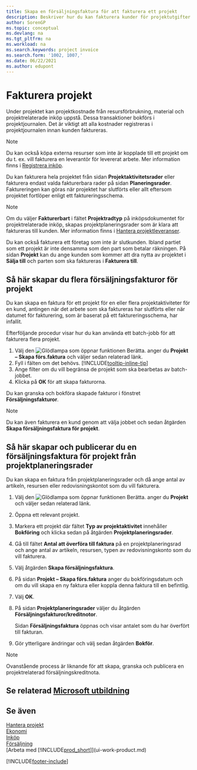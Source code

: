 ```yaml
---
title: Skapa en försäljningsfaktura för att fakturera ett projekt
description: Beskriver hur du kan fakturera kunder för projektutgifter allt eftersom projektet fortskrider och kostnader ackumuleras.
author: SorenGP
ms.topic: conceptual
ms.devlang: na
ms.tgt_pltfrm: na
ms.workload: na
ms.search.keywords: project invoice
ms.search.form: '1002, 1007,'
ms.date: 06/22/2021
ms.author: edupont
---
```

# <a name="invoice-jobs" />Fakturera projekt

Under projektet kan projektkostnade från resursförbrukning, material och projektrelaterade inköp uppstå. Dessa transaktioner bokförs i projektjournalen. Det är viktigt att alla kostnader registreras i projektjournalen innan kunden faktureras.

> [!NOTE]
> Du kan också köpa externa resurser som inte är kopplade till ett projekt om du t. ex. vill fakturera en leverantör för levererat arbete. Mer information finns i [Registrera inköp](purchasing-how-record-purchases.md).

Du kan fakturera hela projektet från sidan **Projektaktivitetsrader** eller fakturera endast valda fakturerbara rader på sidan **Planeringsrader**. Faktureringen kan göras när projektet har slutförts eller allt eftersom projektet fortlöper enligt ett faktureringsschema.

> [!NOTE]  
> Om du väljer **Fakturerbart** i fältet **Projektradtyp** på inköpsdokumentet för projektrelaterade inköp, skapas projektplaneringsrader som är klara att faktureras till kunden. Mer information finns i [Hantera projektleveranser](projects-how-manage-project-supplies.md).

Du kan också fakturera ett företag som inte är slutkunden. Ibland partiet som ett projekt är inte densamma som den part som betalar räkningen. På sidan **Projekt** kan du ange kunden som kommer att dra nytta av projektet i **Sälja till** och parten som ska faktureras i **Fakturera till**. 

## <a name="to-create-multiple-job-sales-invoices" />Så här skapar du flera försäljningsfakturor för projekt

Du kan skapa en faktura för ett projekt för en eller flera projektaktiviteter för en kund, antingen när det arbete som ska faktureras har slutförts eller när datumet för fakturering, som är baserat på ett faktureringsschema, har infallit.

Efterföljande procedur visar hur du kan använda ett batch-jobb för att fakturera flera projekt.  

1. Välj den ![Glödlampa som öppnar funktionen Berätta.](media/ui-search/search_small.png "Berätta för mig vad du vill göra") anger du **Projekt – Skapa förs.faktura** och väljer sedan relaterad länk.  
2. Fyll i fälten om det behövs. [!INCLUDE[tooltip-inline-tip](includes/tooltip-inline-tip_md.md)]
3. Ange filter om du vill begränsa de projekt som ska bearbetas av batch-jobbet.
4. Klicka på **OK** för att skapa fakturorna.  

Du kan granska och bokföra skapade fakturor i fönstret **Försäljningsfakturor**.

> [!NOTE]
> Du kan även fakturera en kund genom att välja jobbet och sedan åtgärden **Skapa försäljningsfaktura för projekt**. 

## <a name="to-create-and-post-job-sales-invoice-from-job-planning-lines" />Så här skapar och publicerar du en försäljningsfaktura för projekt från projektplaneringsrader

Du kan skapa en faktura från projektplaneringsrader och då ange antal av artikeln, resursen eller redovisningskontot som du vill fakturera.

1. Välj den ![Glödlampa som öppnar funktionen Berätta.](media/ui-search/search_small.png "Berätta för mig vad du vill göra") anger du **Projekt** och väljer sedan relaterad länk.
2. Öppna ett relevant projekt.
3. Markera ett projekt där fältet **Typ av projektaktivitet** innehåller **Bokföring** och klicka sedan på åtgärden **Projektplaneringsrader**.  
4. Gå till fältet **Antal att överföra till faktura** på en projektplaneringsrad och ange antal av artikeln, resursen, typen av redovisningskonto som du vill fakturera.  
5. Välj åtgärden **Skapa försäljningsfaktura**.
6. På sidan **Projekt – Skapa förs.faktura** anger du bokföringsdatum och om du vill skapa en ny faktura eller koppla denna faktura till en befintlig.
7. Välj **OK**.  
8. På sidan **Projektplaneringsrader** väljer du åtgärden **Försäljningsfakturor/kreditnotor**.

    Sidan **Försäljningsfaktura** öppnas och visar antalet som du har överfört till fakturan.
9. Gör ytterligare ändringar och välj sedan åtgärden **Bokför**.

> [!NOTE]  
>   Ovanstående process är liknande för att skapa, granska och publicera en projektrelaterad försäljningskreditnota.

## <a name="see-related-microsoft-training" />Se relaterad [Microsoft utbildning](/training/paths/post-job-usage-sales/)

## <a name="see-also" />Se även

[Hantera projekt](projects-manage-projects.md)  
[Ekonomi](finance.md)  
[Inköp](purchasing-manage-purchasing.md)  
[Försäljning](sales-manage-sales.md)  
[Arbeta med [!INCLUDE[prod_short](includes/prod_short.md)]](ui-work-product.md)  


[!INCLUDE[footer-include](includes/footer-banner.md)]
